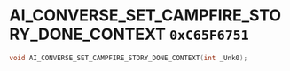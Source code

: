 # AI_CONVERSE_SET_CAMPFIRE_STORY_DONE_CONTEXT `0xC65F6751`

```cpp
void AI_CONVERSE_SET_CAMPFIRE_STORY_DONE_CONTEXT(int _Unk0);
```